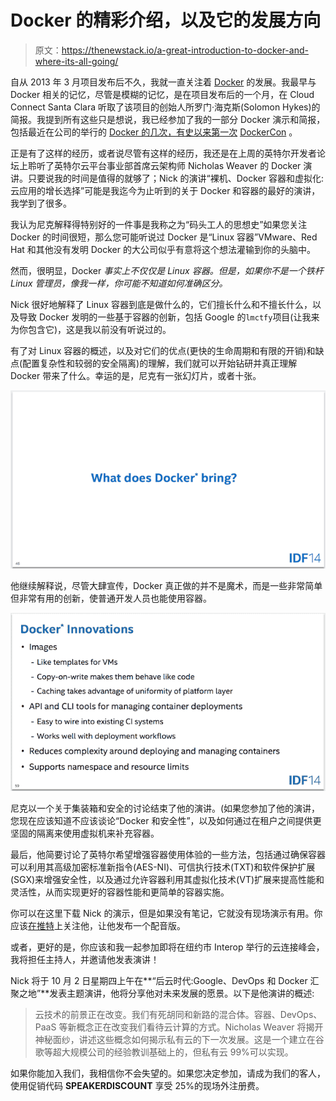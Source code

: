 # Docker 的精彩介绍，以及它的发展方向

> 原文：<https://thenewstack.io/a-great-introduction-to-docker-and-where-its-all-going/>

自从 2013 年 3 月项目发布后不久，我就一直关注着 [Docker](https://github.com/docker/docker) 的发展。我最早与 Docker 相关的记忆，尽管是模糊的记忆，是在项目发布后的一个月，在 Cloud Connect Santa Clara 听取了该项目的创始人所罗门·海克斯(Solomon Hykes)的简报。我提到所有这些只是想说，我已经参加了我的一部分 Docker 演示和简报，包括最近在公司的举行的 [Docker 的几次，有史以来第一次](https://www.docker.com/) [DockerCon](http://www.dockercon.com/) 。

正是有了这样的经历，或者说尽管有这样的经历，我还是在上周的英特尔开发者论坛上聆听了英特尔云平台事业部首席云架构师 Nicholas Weaver 的 Docker 演讲。只要说我的时间是值得的就够了；Nick 的演讲“裸机、Docker 容器和虚拟化:云应用的增长选择”可能是我迄今为止听到的关于 Docker 和容器的最好的演讲，我学到了很多。

我认为尼克解释得特别好的一件事是我称之为“码头工人的思想史”如果您关注 Docker 的时间很短，那么您可能听说过 Docker 是“Linux 容器”VMware、Red Hat 和其他没有发明 Docker 的大公司似乎有意将这个想法灌输到你的头脑中。

然而，很明显，Docker *事实上不仅仅是 Linux 容器。但是，如果你不是一个铁杆 Linux 管理员，像我一样，你可能不知道如何准确区分。*

Nick 很好地解释了 Linux 容器到底是做什么的，它们擅长什么和不擅长什么，以及导致 Docker 发明的一些基于容器的创新，包括 Google 的`lmctfy`项目(让我来为你包含它)，这是我以前没有听说过的。

有了对 Linux 容器的概述，以及对它们的优点(更快的生命周期和有限的开销)和缺点(配置复杂性和较弱的安全隔离)的理解，我们就可以开始钻研并真正理解 Docker 带来了什么。幸运的是，尼克有一张幻灯片，或者十张。

![what_docker_brings.png](img/af1bf8588812bf6cc4cc82deff4d5555.png)

他继续解释说，尽管大肆宣传，Docker 真正做的并不是魔术，而是一些非常简单但非常有用的创新，使普通开发人员也能使用容器。

![dockers_innovations](img/ea09c25a572d65fe59f1cec25ff5ffa8.png)

尼克以一个关于集装箱和安全的讨论结束了他的演讲。(如果您参加了他的演讲，您现在应该知道不应该谈论“Docker 和安全性”，以及如何通过在租户之间提供更坚固的隔离来使用虚拟机来补充容器。

最后，他简要讨论了英特尔希望增强容器使用体验的一些方法，包括通过确保容器可以利用其高级加密标准新指令(AES-NI)、可信执行技术(TXT)和软件保护扩展(SGX)来增强安全性，以及通过允许容器利用其虚拟化技术(VT)扩展来提高性能和灵活性，从而实现更好的容器性能和更简单的容器实施。

你可以在这里下载 Nick 的演示，但是如果没有笔记，它就没有现场演示有用。你应该[在推特](https://twitter.com/lynxbat)上关注他，让他发布一个配音版。

或者，更好的是，你应该和我一起参加即将在纽约市 Interop 举行的云连接峰会，我将担任主持人，并邀请他发表演讲！

Nick 将于 10 月 2 日星期四上午在**“后云时代:Google、DevOps 和 Docker 汇聚之地”**发表主题演讲，他将分享他对未来发展的愿景。以下是他演讲的概述:

> 云技术的前景正在改变。我们有死胡同和新路的混合体。容器、DevOps、PaaS 等新概念正在改变我们看待云计算的方式。Nicholas Weaver 将揭开神秘面纱，讲述这些概念如何揭示私有云的下一次发展。这是一个建立在谷歌等超大规模公司的经验教训基础上的，但私有云 99%可以实现。

如果你能加入我们，我相信你不会失望的。如果您决定参加，请成为我们的客人，使用促销代码 **SPEAKERDISCOUNT** 享受 25%的现场外注册费。

<svg xmlns:xlink="http://www.w3.org/1999/xlink" viewBox="0 0 68 31" version="1.1"><title>Group</title> <desc>Created with Sketch.</desc></svg>